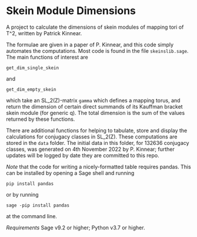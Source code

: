 # Skein Module Dimensions

A project to calculate the dimensions of skein modules of mapping tori of T^2, written by Patrick Kinnear.

The formulae are given in a paper of P. Kinnear, and this code simply automates the computations. Most code is found in the file `skeinslib.sage`. The main functions of interest are

`get_dim_single_skein`

and

`get_dim_empty_skein`

which take an SL_2(Z)-matrix `gamma` which defines a mapping torus, and return the dimension of certain direct summands of its Kauffman bracket skein module (for generic q). The total dimension is the sum of the values returned by these functions.

There are additional functions for helping to tabulate, store and display the calculations for conjugacy classes in SL_2(Z). These computations are stored in the `data` folder. The initial data in this folder, for 132636 conjugacy classes, was generated on 4th November 2022 by P. Kinnear; further updates will be logged by date they are committed to this repo.

*Note* that the code for writing a nicely-formatted table requires pandas. This can be installed by opening a
Sage shell and running

`pip install pandas`

or by running

`sage -pip install pandas`

at the command line.

*Requirements* Sage v9.2 or higher; Python v3.7 or higher.

